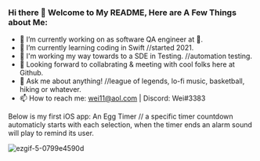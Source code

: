 ### Hi there 👋  Welcome to My README, Here are A Few Things about Me:  

- 🔭 I’m currently working on as software QA engineer at . 
- 🌱 I’m currently learning coding in Swift //started 2021. 
- 👀 I'm working my way towards to a SDE in Testing. //automation testing. 
- 👯 Looking forward to collabrating & meeting with cool folks here at Github. 
- 💬 Ask me about anything! //league of legends, lo-fi music, basketball, hiking or whatever. 
- 📫 How to reach me: wei11@aol.com  |  Discord: Wei#3383









Below is my first iOS app: 
An Egg Timer // a specific timer countdown automaticly starts with each selection, when the timer ends an alarm sound will play to remind its user. 

![ezgif-5-0799e4590d](https://user-images.githubusercontent.com/87191194/152111111-4eb6b623-f5df-4c49-8b64-5c2df6c1f77f.gif)
